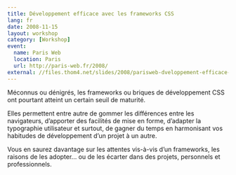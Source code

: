 ```yaml
---
title: Développement efficace avec les frameworks CSS
lang: fr
date: 2008-11-15
layout: workshop
category: [Workshop]
event:
  name: Paris Web
  location: Paris
  url: http://paris-web.fr/2008/
external: //files.thom4.net/slides/2008/parisweb-dveloppement-efficace-avec-les-frameworks-css-presentation.pdf
---
```


Méconnus ou dénigrés, les frameworks ou briques de développement CSS ont pourtant atteint un certain seuil de maturité.

Elles permettent entre autre de gommer les différences entre les navigateurs, d’apporter des facilités de mise en forme, d’adapter la typographie utilisateur et surtout, de gagner du temps en harmonisant vos habitudes de développement d’un projet à un autre.

Vous en saurez davantage sur les attentes vis-à-vis d’un frameworks, les raisons de les adopter... ou de les écarter dans des projets, personnels et professionnels.
